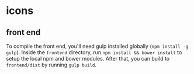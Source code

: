 # icons

## front end

To compile the front end, you'll need gulp installed globally (`npm install -g gulp`). Inside the `frontend` directory, run `npm install && bower install` to setup the local npm and bower modules. After that, you can build to `frontend/dist` by running `gulp build`.
